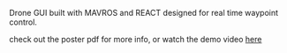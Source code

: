 Drone GUI built with MAVROS and REACT designed for real time waypoint control.

check out the poster pdf for more info, or watch the demo video [here](https://youtu.be/SKMppe3J3Gc)
